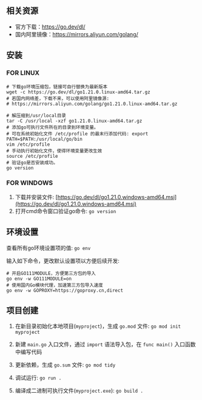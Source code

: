 ## 相关资源

- 官方下载：https://go.dev/dl/
- 国内阿里镜像：https://mirrors.aliyun.com/golang/

## 安装

### FOR LINUX

```
# 下载go环境压缩包，链接可自行替换为最新版本
wget -c https://go.dev/dl/go1.21.0.linux-amd64.tar.gz
# 若国内网络差，下载不来，可以使用阿里镜像源:
# https://mirrors.aliyun.com/golang/go1.21.0.linux-amd64.tar.gz

# 解压缩到/usr/local目录
tar -C /usr/local -xzf go1.21.0.linux-amd64.tar.gz
# 添加go可执行文件所在的目录到环境变量。
# 可在系统初始化文件 /etc/profile 的最末行添加代码: export PATH=$PATH:/usr/local/go/bin
vim /etc/profile
# 手动执行初始化文件，使得环境变量更改生效
source /etc/profile
# 验证go是否安装成功。
go version
```

### FOR WINDOWS

1. 下载并安装文件: [https://go.dev/dl/go1.21.0.windows-amd64.msi](https://go.dev/dl/go1.21.0.windows-amd64.msi)
2. 打开cmd命令窗口验证go命令: `go version`


## 环境设置

查看所有go环境设置项的值: `go env`

输入如下命令，更改默认设置项以方便后续开发:

```
# 开启GO111MODULE，方便第三方包的导入
go env -w GO111MODULE=on
# 使用国内Go模块代理，加速第三方包导入速度
go env -w GOPROXY=https://goproxy.cn,direct
```

## 项目创建

1. 在新目录初始化本地项目(`myproject`)，生成 `go.mod` 文件: `go mod init myproject`

2. 新建 `main.go` 入口文件，通过 `import` 语法导入包，在 `func main()` 入口函数中编写代码

3. 更新依赖，生成 `go.sum` 文件: `go mod tidy`

4. 调试运行: `go run .`

5. 编译成二进制可执行文件(`myproject.exe`): `go build .`